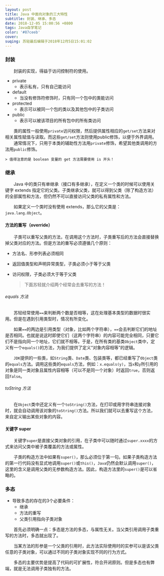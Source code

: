 ```yaml
---
layout: post
title: Java 中面向对象的三大特性
subtitle: 封装、继承、多态
date: 2018-12-05 15:00:56 +0800
tags: Java自学笔记
color: '#87ceeb'
cover:
suqing: 苏轻最后编辑于2018年12月5日15:01:02
---
```


### 封装
　　封装的实现，得益于访问控制符的使用。
- private
  - 表示私有，只有自己能访问
- default
  - 当没有修饰符修饰时，只有同一个包中的类能访问
- protected
  - 表示可以被同一个包的类以及其他包中的子类访问
- public
  - 表示可以被该项目的所有包中的所有类访问

　　类的属性一般使用`private`访问权限，然后提供属性相应的`get/set`方法来对相关属性赋值与读取。而这些`get/set`方法则使用public修饰，以便于外界调用。
　　通常情况下，只用于本类的辅助性方法用`private`修饰，希望其他类调用的方法用`public`修饰。

    > 值得注意的是 boolean 变量的 get 方法需要使用 is 开头！

### 继承

　　Java 中的类只有单继承（接口有多继承），在定义一个类的时候可以使用关键字 extends 指定它的父类。子类继承父类，就可以得到父类（除了构造方法）的全部属性和方法，但仍然不可以直接访问父类的私有属性和方法。

　　如果定义一个类时没有使用 extends，那么它的父类是：`java.lang.Object`。

#### 方法的重写（override）

　　子类可以重写父类的方法，在调用这个方法时，子类重写后的方法会直接替换掉父类对应的方法。但是方法的重写必须遵循几个原则：
  - 方法名、形参列表必须相同
  - 返回值类型和声明异常类型，子类必须小于等于父类
  - 访问权限，子类必须大于等于父类

    > 下面苏轻就介绍两个经常会去重写的方法！

###### equals 方法

　　苏轻经常使用`==`来判断两个数是否相等，这在处理基本类型的数据时很实用。但是在遇到引用类型时，情况有所变化。

　　如果`==`的两边是引用类型（对象，比如两个字符串），`==`会去判断它们的地址是否相同。也就是说这时即使它们（这两个字符串）的内容可能完全相同，只要它们不是指向同一个地址，它们就不相等。于是，在所有类的基类`Object`类中，定义有一个`equals()`的方法，为我们提供了定义“对象内容相等”的逻辑。

　　`JDK`提供的一些类，如`String`类、`Date`类、包装类等，都已经重写了`Object`类的`equals`方法。调用这些类的`equals`方法，例如：`x.equals(y)`，当`x`和`y`所引用的对象是同一类对象且属性内容相等（可以不是同一个对象）时返回`true`，否则返回`false`。

###### toString 方法

　　在`Object`类中还定义有一个`toString()`方法，在打印或用字符串连接对象时，就会自动调用该对象的`toString()`方法。所以我们就可以去重写这个方法，来自定义输出某些对象的内容。

#### 关键字 super

　　关键字`super`是直接父类对象的引用，在子类中可以随时通过`super.xxxx`的方式来访问父类中被子类覆盖的方法或属性。

　　子类的构造方法中如果有`super()`，那么必须位于第一句。如果子类构造方法的第一行代码没有显式地调用`super()`或`this()`，`Java`仍然会默认调用`super()`，这里的含义是调用父类的无参数构造方法。因此，构造方法里的`super()`是可以省略的。

### 多态

- 导致多态的存在的3个必要条件：
  - 继承
  - 方法的重写
  - 父类引用指向子类对象

　　首先必须明确一点：多态是方法的多态，与属性无关。当父类引用调用子类重写的方法时，多态就出现了。

　　当某方法的形参是一个父类的引用时，此方法实际使用时的实参可以是该父类任意的子类对象，可以通过不同的子类对象实现不同的行为方式。

　　多态的主要优势是提高了代码的可扩展性，符合开闭原则。但是多态也有弊端，就是无法调用子类独有的方法。



















